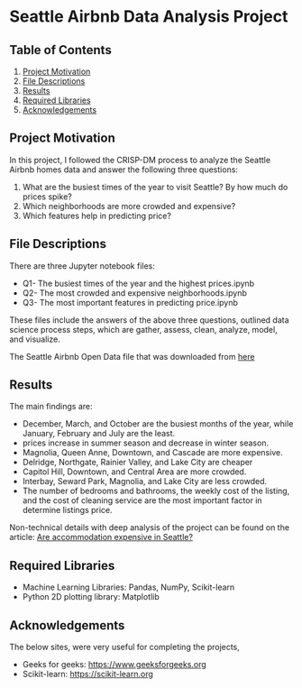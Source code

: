 # Seattle Airbnb Data Analysis Project

## Table of Contents

1. [Project Motivation](#motivation)
2. [File Descriptions](#files)
3. [Results](#results)
4. [Required Libraries](#libraries)
5. [Acknowledgements](#acknowledgements)


## Project Motivation <a name="motivation"></a>

In this project, I followed the CRISP-DM process to analyze the Seattle Airbnb homes data and answer the following three questions:
1. What are the busiest times of the year to visit Seattle? By how much do prices spike?
2. Which neighborhoods are more crowded and expensive?
3. Which features help in predicting price?


## File Descriptions <a name="files"></a>

There are three Jupyter notebook files:
- Q1- The busiest times of the year and the highest prices.ipynb
- Q2- The most crowded and expensive neighborhoods.ipynb
- Q3- The most important features in predicting price.ipynb

These files include the answers of the above three questions, outlined data science process steps, which are gather, assess, clean, analyze, model, and visualize.

The Seattle Airbnb Open Data file that was downloaded from [here](https://www.kaggle.com/airbnb/seattle/data)


## Results <a name="results"></a>

The main findings are:
- December, March, and October are the busiest months of the year, while January, February and July are the least.
- prices increase in summer season and decrease in winter season. 
- Magnolia, Queen Anne, Downtown, and Cascade are more expensive.
- Delridge, Northgate, Rainier Valley, and Lake City are  cheaper
- Capitol Hill, Downtown, and Central Area are more crowded.
- Interbay, Seward Park, Magnolia, and Lake City are less crowded.
- The number of bedrooms and bathrooms, the weekly cost of the listing, and the cost of cleaning service are the most important factor in determine listings price.

Non-technical details with deep analysis of the project can be found on the article: [Are accommodation expensive in Seattle?](https://medium.com/@manar.alharbi.94/are-accommodation-expensive-in-seattle-3406a38e84e2)

## Required Libraries <a name="libraries"></a>

- Machine Learning Libraries: Pandas, NumPy, Scikit-learn
- Python 2D plotting library: Matplotlib


## Acknowledgements <a name="acknowledgements"></a>

The below sites, were very useful for completing the projects,
 - Geeks for geeks: https://www.geeksforgeeks.org
- Scikit-learn: https://scikit-learn.org


